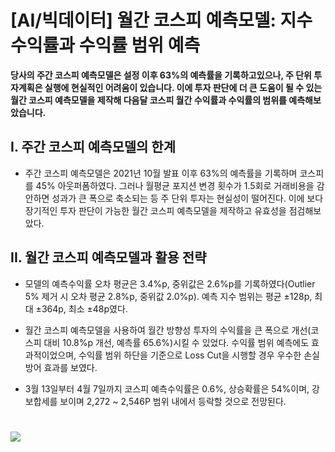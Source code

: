 
# [AI/빅데이터] 월간 코스피 예측모델: 지수 수익률과 수익률 범위 예측
  
**당사의 주간 코스피 예측모델은 설정 이후 63%의 예측률을 기록하고있으나, 주 단위 투자계획은 실행에 현실적인 어려움이 있습니다. 이에 투자 판단에 더 큰 도움이 될 수 있는 월간 코스피 예측모델을 제작해 다음달 코스피 월간 수익률과 수익률의 범위를 예측해보았습니다.**

## I. 주간 코스피 예측모델의 한계

- 주간 코스피 예측모델은 2021년 10월 발표 이후 63%의 예측률을 기록하며 코스피를 45% 아웃퍼폼하였다. 그러나 월평균 포지션 변경 횟수가 1.5회로 거래비용을 감안하면 성과가 큰 폭으로 축소되는 등 주 단위 투자는 현실성이 떨어진다. 이에 보다 장기적인 투자 판단이 가능한 월간 코스피 예측모델을 제작하고 유효성을 점검해보았다.


## II. 월간 코스피 예측모델과 활용 전략

- 모델의 예측수익률 오차 평균은 3.4%p, 중위값은 2.6%p를 기록하였다(Outlier 5% 제거 시 오차 평균 2.8%p, 중위값 2.0%p). 예측 지수 범위는 평균 ±128p, 최대 ±364p, 최소 ±48p였다.

- 월간 코스피 예측모델을 사용하여 월간 방향성 투자의 수익률을 큰 폭으로 개선(코스피 대비 10.8%p 개선, 예측률 65.6%)시킬 수 있었다. 수익률 범위 예측에도 효과적이었으며, 수익률 범위 하단을 기준으로 Loss Cut을 시행할 경우 우수한 손실 방어 효과를 보였다.

- 3월 13일부터 4월 7일까지 코스피 예측수익률은 0.6%, 상승확률은 54%이며, 강보합세를 보이며 2,272 ~ 2,546P 범위 내에서 등락할 것으로 전망된다.

# 
# <a border="0" href="http://download.nhqv.com/CommFile/cis/rsh/inv/CISPPR20230313161845934.pdf" target="_blank" title="NH 리서치 원문보기"><img border="0" src="https://www.nhqv.com/img/ems/research/img_09.jpg"></a>
